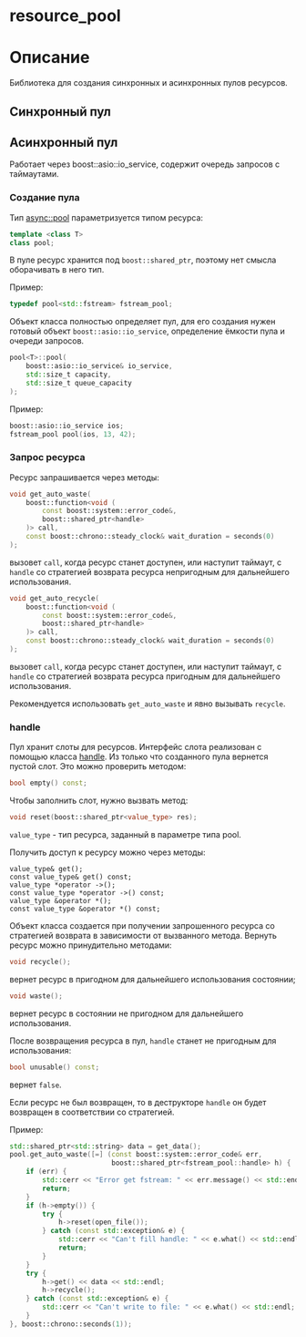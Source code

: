 resource_pool
==========

# Описание

Библиотека для создания синхронных и асинхронных пулов ресурсов.

## Синхронный пул

## Асинхронный пул

Работает через boost::asio::io_service, содержит очередь запросов с таймаутами.

### Создание пула

Тип [async::pool](include/yamail/resource_pool/async/pool.hpp#L18-L102) параметризуется типом ресурса:
```c++
template <class T>
class pool;
```

В пуле ресурс хранится под ```boost::shared_ptr```, поэтому нет смысла оборачивать в него тип.

Пример:
```c++
typedef pool<std::fstream> fstream_pool;
```

Объект класса полностью определяет пул, для его создания нужен готовый объект
```boost::asio::io_service```, определение ёмкости пула и очереди запросов.
```c++
pool<T>::pool(
    boost::asio::io_service& io_service,
    std::size_t capacity,
    std::size_t queue_capacity
);
```

Пример:
```c++
boost::asio::io_service ios;
fstream_pool pool(ios, 13, 42);
```

### Запрос ресурса

Ресурс запрашивается через методы:
```c++
void get_auto_waste(
    boost::function<void (
        const boost::system::error_code&,
        boost::shared_ptr<handle>
    )> call,
    const boost::chrono::steady_clock& wait_duration = seconds(0)
);
```
вызовет ```call```, когда ресурс станет доступен, или наступит таймаут, с
```handle``` со стратегией возврата ресурса непригодным для дальнейшего использования.

```c++
void get_auto_recycle(
    boost::function<void (
        const boost::system::error_code&,
        boost::shared_ptr<handle>
    )> call,
    const boost::chrono::steady_clock& wait_duration = seconds(0)
);
```
вызовет ```call```, когда ресурс станет доступен, или наступит таймаут, с
```handle``` со стратегией возврата ресурса пригодным для дальнейшего использования.

Рекомендуется использовать ```get_auto_waste``` и явно вызывать ```recycle```.

### handle

Пул хранит слоты для ресурсов.
Интерфейс слота реализован с помощью класса
[handle](include/yamail/resource_pool/handle.hpp#L22-L65).
Из только что созданного пула вернется пустой слот.
Это можно проверить методом:
```c++
bool empty() const;
```

Чтобы заполнить слот, нужно вызвать метод:
```c++
void reset(boost::shared_ptr<value_type> res);
```

```value_type``` - тип ресурса, заданный в параметре типа pool.

Получить доступ к ресурсу можно через методы:
```с++
value_type& get();
const value_type& get() const;
value_type *operator ->();
const value_type *operator ->() const;
value_type &operator *();
const value_type &operator *() const;
```

Объект класса создается при получении запрошенного ресурса со
стратегией возврата в зависимости от вызванного метода.
Вернуть ресурс можно принудительно методами:

```c++
void recycle();
```
вернет ресурс в пригодном для дальнейшего использования состоянии;

```c++
void waste();
```
вернет ресурс в состоянии не пригодном для дальнейшего использования.

После возвращения ресурса в пул, ```handle``` станет не пригодным для использования:
```c++
bool unusable() const;
```
вернет ```false```.

Если ресурс не был возвращен, то в деструкторе ```handle``` он будет возвращен в
соответствии со стратегией.

Пример:
```c++
std::shared_ptr<std::string> data = get_data();
pool.get_auto_waste([=] (const boost::system::error_code& err,
                         boost::shared_ptr<fstream_pool::handle> h) {
    if (err) {
        std::cerr << "Error get fstream: " << err.message() << std::endl;
        return;
    }
    if (h->empty()) {
        try {
            h->reset(open_file());
        } catch (const std::exception& e) {
            std::cerr << "Can't fill handle: " << e.what() << std::endl;
            return;
        }
    }
    try {
        h->get() << data << std::endl;
        h->recycle();
    } catch (const std::exception& e) {
        std::cerr << "Can't write to file: " << e.what() << std::endl;
    }
}, boost::chrono::seconds(1));
```

